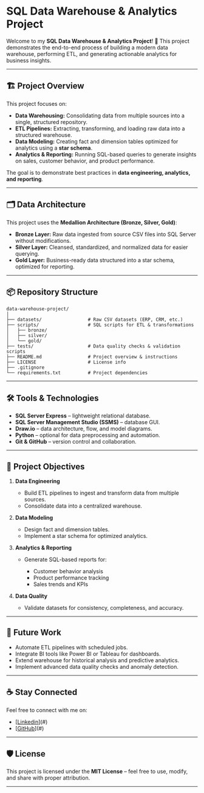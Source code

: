 # SQL Data Warehouse & Analytics Project

Welcome to my **SQL Data Warehouse & Analytics Project**! 🚀
This project demonstrates the end-to-end process of building a modern data warehouse, performing ETL, and generating actionable analytics for business insights.

---

## 🏗️ Project Overview

This project focuses on:

* **Data Warehousing:** Consolidating data from multiple sources into a single, structured repository.
* **ETL Pipelines:** Extracting, transforming, and loading raw data into a structured warehouse.
* **Data Modeling:** Creating fact and dimension tables optimized for analytics using a **star schema**.
* **Analytics & Reporting:** Running SQL-based queries to generate insights on sales, customer behavior, and product performance.

The goal is to demonstrate best practices in **data engineering, analytics, and reporting**.

---

## 🗂️ Data Architecture

This project uses the **Medallion Architecture (Bronze, Silver, Gold)**:

* **Bronze Layer:** Raw data ingested from source CSV files into SQL Server without modifications.
* **Silver Layer:** Cleansed, standardized, and normalized data for easier querying.
* **Gold Layer:** Business-ready data structured into a star schema, optimized for reporting.

---

## 📦 Repository Structure

```
data-warehouse-project/
│
├── datasets/                 # Raw CSV datasets (ERP, CRM, etc.)
├── scripts/                  # SQL scripts for ETL & transformations
│   ├── bronze/
│   ├── silver/
│   └── gold/
├── tests/                    # Data quality checks & validation scripts
├── README.md                 # Project overview & instructions
├── LICENSE                   # License info
├── .gitignore
└── requirements.txt          # Project dependencies
```

---

## 🛠️ Tools & Technologies

* **SQL Server Express** – lightweight relational database.
* **SQL Server Management Studio (SSMS)** – database GUI.
* **Draw.io** – data architecture, flow, and model diagrams.
* **Python** – optional for data preprocessing and automation.
* **Git & GitHub** – version control and collaboration.

---

## 🎯 Project Objectives

1. **Data Engineering**

   * Build ETL pipelines to ingest and transform data from multiple sources.
   * Consolidate data into a centralized warehouse.

2. **Data Modeling**

   * Design fact and dimension tables.
   * Implement a star schema for optimized analytics.

3. **Analytics & Reporting**

   * Generate SQL-based reports for:

     * Customer behavior analysis
     * Product performance tracking
     * Sales trends and KPIs

4. **Data Quality**

   * Validate datasets for consistency, completeness, and accuracy.

---

## 🚀 Future Work

* Automate ETL pipelines with scheduled jobs.
* Integrate BI tools like Power BI or Tableau for dashboards.
* Extend warehouse for historical analysis and predictive analytics.
* Implement advanced data quality checks and anomaly detection.

---

## ☕ Stay Connected

Feel free to connect with me on:

* [[Linkedin](https://www.linkedin.com/in/nishanth-kashyap-06b979259/)](#)
* [[GitHub](https://github.com/nishu-2004/)](#)

---

## 🛡️ License

This project is licensed under the **MIT License** – feel free to use, modify, and share with proper attribution.

---
